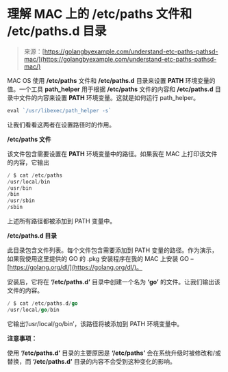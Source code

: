 <!--yml

类别：未分类

日期：2024-10-13 06:11:46

-->

# 理解 MAC 上的 /etc/paths 文件和 /etc/paths.d 目录

> 来源：[https://golangbyexample.com/understand-etc-paths-pathsd-mac/](https://golangbyexample.com/understand-etc-paths-pathsd-mac/)

MAC OS 使用 **/etc/paths** 文件和 **/etc/paths.d** 目录来设置 **PATH** 环境变量的值。一个工具 **path_helper** 用于根据 **/etc/paths** 文件的内容和 **/etc/paths.d** 目录中文件的内容来设置 **PATH** 环境变量。这就是如何运行 path_helper。

```go
eval `/usr/libexec/path_helper -s`
```

让我们看看这两者在设置路径时的作用。

**/etc/paths 文件**

该文件包含需要设置在 **PATH** 环境变量中的路径。如果我在 MAC 上打印该文件的内容，它输出

```go
/ $ cat /etc/paths
/usr/local/bin
/usr/bin
/bin
/usr/sbin
/sbin
```

上述所有路径都被添加到 PATH 变量中。

**/etc/paths.d 目录**

此目录包含文件列表。每个文件包含需要添加到 PATH 变量的路径。作为演示，如果我使用这里提供的 GO 的 .pkg 安装程序在我的 MAC 上安装 GO – [https://golang.org/dl/](https://golang.org/dl/)。

安装后，它将在 **‘/etc/paths.d’** 目录中创建一个名为 **‘go’** 的文件。让我们输出该文件的内容。

```go
/ $ cat /etc/paths.d/go
/usr/local/go/bin
```

它输出‘/usr/local/go/bin’，该路径将被添加到 PATH 环境变量中。

**注意事项：**

使用 **‘/etc/paths.d’** 目录的主要原因是 **‘/etc/paths’** 会在系统升级时被修改和/或替换，而 **‘/etc/paths.d’** 目录的内容不会受到这种变化的影响。
